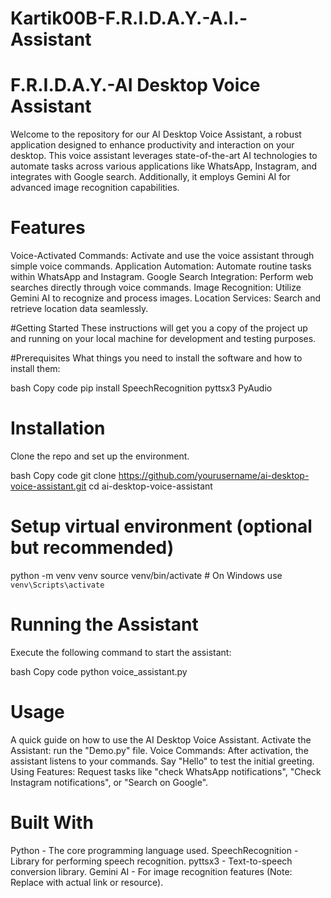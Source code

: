 # Kartik00B-F.R.I.D.A.Y.-A.I.-Assistant

# F.R.I.D.A.Y.-AI Desktop Voice Assistant
Welcome to the repository for our AI Desktop Voice Assistant, a robust application designed to enhance productivity and interaction on your desktop. This voice assistant leverages state-of-the-art AI technologies to automate tasks across various applications like WhatsApp, Instagram, and integrates with Google search. Additionally, it employs Gemini AI for advanced image recognition capabilities.

# Features
Voice-Activated Commands: Activate and use the voice assistant through simple voice commands.
Application Automation: Automate routine tasks within WhatsApp and Instagram.
Google Search Integration: Perform web searches directly through voice commands.
Image Recognition: Utilize Gemini AI to recognize and process images.
Location Services: Search and retrieve location data seamlessly.

#Getting Started
These instructions will get you a copy of the project up and running on your local machine for development and testing purposes.

#Prerequisites
What things you need to install the software and how to install them:

bash
Copy code
pip install SpeechRecognition pyttsx3 PyAudio

# Installation
Clone the repo and set up the environment.

bash
Copy code
git clone https://github.com/yourusername/ai-desktop-voice-assistant.git
cd ai-desktop-voice-assistant


# Setup virtual environment (optional but recommended)
python -m venv venv
source venv/bin/activate  # On Windows use `venv\Scripts\activate`

# Running the Assistant
Execute the following command to start the assistant:

bash
Copy code
python voice_assistant.py

# Usage
A quick guide on how to use the AI Desktop Voice Assistant.
Activate the Assistant: run the "Demo.py" file.
Voice Commands: After activation, the assistant listens to your commands. Say "Hello" to test the initial greeting.
Using Features: Request tasks like "check WhatsApp notifications", "Check Instagram notifications", or "Search on Google".

# Built With
Python - The core programming language used.
SpeechRecognition - Library for performing speech recognition.
pyttsx3 - Text-to-speech conversion library.
Gemini AI - For image recognition features (Note: Replace with actual link or resource).
